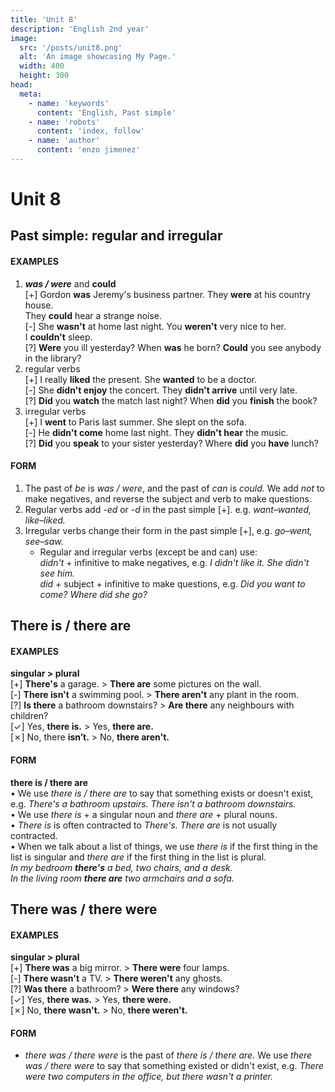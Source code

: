 ```yaml
---
title: 'Unit 8'
description: 'English 2nd year'
image:
  src: '/posts/unit8.png'
  alt: 'An image showcasing My Page.'
  width: 400
  height: 300
head:
  meta:
    - name: 'keywords'
      content: 'English, Past simple'
    - name: 'robots'
      content: 'index, follow'
    - name: 'author'
      content: 'enzo jimenez'
---
```

# Unit 8

## Past simple: regular and irregular
#### EXAMPLES
1. _**was / were**_ and **could**  
  \[+\] Gordon **was** Jeremy's business partner. They **were** at his country house.  
  They **could** hear a strange noise.  
  \[-\] She **wasn't** at home last night. You **weren't** very nice to her.  
  I **couldn't** sleep.  
  \[?\] **Were** you ill yesterday? When **was** he born? **Could** you see anybody in the library?
2. regular verbs  
  \[+\] I really **liked** the present. She **wanted** to be a doctor.  
  \[-\] She **didn't enjoy** the concert. They **didn't arrive** until very late.  
  \[?\] **Did** you **watch** the match last night? When **did** you **finish** the book?  
3. irregular verbs  
  \[+\] I **went** to Paris last summer. She slept on the sofa.  
  \[-\] He **didn't come** home last night. They **didn't hear** the music.  
  \[?\] **Did** you **speak** to your sister yesterday? Where **did** you **have** lunch?  

#### FORM
1. The past of _be_ is _was / were_, and the past of _can_ is _could._ We add _not_ to make negatives, and reverse the subject and verb to make questions.
2. Regular verbs add _-ed_ or _-d_ in the past simple \[+\]. e.g. _want–wanted, like–liked._
3. Irregular verbs change their form in the past simple \[+\], e.g. _go–went, see–saw._
    - Regular and irregular verbs (except be and can) use:  
    _didn't_ + infinitive to make negatives, e.g. _I didn't like it. She didn't see him._  
    _did_ + subject + infinitive to make questions, e.g. _Did you want to come? Where did she go?_

## There is / there are
#### EXAMPLES
**singular > plural**  
\[+\] **There's** a garage. > **There are** some pictures on the wall.  
\[-\] **There isn't** a swimming pool. > **There aren't** any plant in the room.  
\[?\] **Is there** a bathroom downstairs? > **Are there** any neighbours with children?  
\[✓\] Yes, **there is.** > Yes, **there are.**  
\[✗\] No, there **isn’t.** > No, **there aren't.**

#### FORM
**there is / there are**  
• We use _there is / there are_ to say that something exists or doesn't exist, e.g. _There's a bathroom upstairs. There isn't a bathroom downstairs._  
• We use _there is_ + a singular noun and _there are_ + plural nouns.  
• _There is_ is often contracted to _There's. There are_ is not usually contracted.  
• When we talk about a list of things, we use _there is_ if the first thing in the list is singular and _there are_ if the first thing in the list is plural.  
_In my bedroom **there's** a bed, two chairs, and a desk._  
_In the living room **there are** two armchairs and a sofa._

## There was / there were
#### EXAMPLES
**singular > plural**  
\[+\] **There was** a big mirror. > **There were** four lamps.  
\[-\] **There wasn't** a TV. > **There weren't** any ghosts.  
\[?\] **Was there** a bathroom? > **Were there** any windows?  
\[✓\] Yes, **there was.** > Yes, **there were.**  
\[✗\] No, **there wasn't.** > No, **there weren't.**

#### FORM
- _there was / there were_ is the past of _there is / there are._ We use _there was / there were_ to say that something existed or didn't exist, e.g. _There were two computers in the office, but there wasn't a printer._